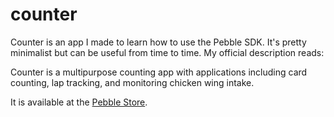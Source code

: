 counter
=======

Counter is an app I made to learn how to use the Pebble SDK. It's pretty minimalist but can be useful from time to time. My official description reads:

Counter is a multipurpose counting app with applications including card counting, lap tracking, and monitoring chicken wing intake.

It is available at the [Pebble Store](https://apps.getpebble.com/applications/52fd881562f8c4f39e000064).
